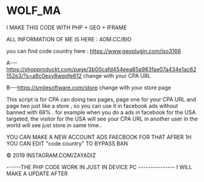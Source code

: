 # WOLF_MA 
I MAKE THIS CODE WITH PHP + GEO + IFRAME

ALL INFORMATION OF ME IS HERE : 4OM.CC/BIO 

you can find code country here : https://www.geoplugin.com/iso3166

A---https://shopproduckt.com/page/3b00cafd454eea85a983fae07a434e1ac62152e3/?s=a9c0esy8wqqfe612 change with your CPA URL

B---https://smilesoftware.com/store change with your store page 

This script is for CPA can doing two pages, page one for your CPA URL and page two just like a store , so you can use it in facebook ads without banned with 68% . for example when you do a ads in facebook for the USA targeted, the visitor for the USA will see your CPA URL in another user in the world will see just store in same time..

YOU CAN MAKE A NEW ACCOUNT ADS FAECBOOK FOR THAT
AFRER 1H YOU CAN EDIT "code country" 
TO BYPASS BAN


© 2019 INSTAGRAM.COM/ZAYADIZ

------THE PHP CODE  WORK IN JUST IN DEVICE PC ---------------
I WILL MAKE A UPDATE AFTER

